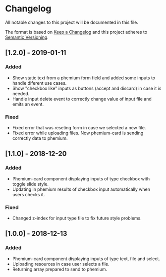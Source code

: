 # Changelog

All notable changes to this project will be documented in this file.

The format is based on [Keep a Changelog](http://keepachangelog.com/en/1.0.0/)
and this project adheres to [Semantic Versioning](http://semver.org/spec/v2.0.0.html).

## [1.2.0] - 2019-01-11

### Added

- Show static text from a phemium form field and added some inputs to handle diferent use cases.
- Show "checkbox like" inputs as buttons (accept and discard) in case it is needed.
- Handle input delete event to correctly change value of input file and emits an event.

### Fixed
- Fixed error that was reseting form in case we selected a new file.
- Fixed error while uploading files. Now phemium-card is sending correctly data to phemium.

## [1.1.0] - 2018-12-20

### Added

- Phemium-card component displaying inputs of type checkbox with toggle slide style.
- Updating in phemium results of checkbox input automatically when users checks it.

### Fixed

- Changed z-index for input type file to fix future style problems.

## [1.0.0] - 2018-12-13

### Added

- Phemium-card component displaying inputs of type text, file and select.
- Uploading resources in case user selects a file.
- Returning array prepared to send to phemium.